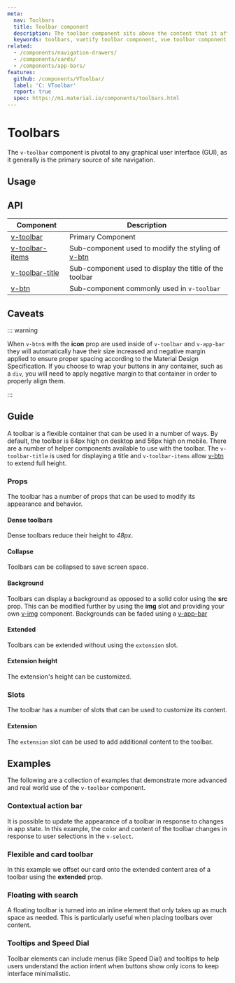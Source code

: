 ```yaml
---
meta:
  nav: Toolbars
  title: Toolbar component
  description: The toolbar component sits above the content that it affects and provides an area for labeling and additional actions.
  keywords: toolbars, vuetify toolbar component, vue toolbar component
related:
  - /components/navigation-drawers/
  - /components/cards/
  - /components/app-bars/
features:
  github: /components/VToolbar/
  label: 'C: VToolbar'
  report: true
  spec: https://m1.material.io/components/toolbars.html
---
```


# Toolbars

The `v-toolbar` component is pivotal to any graphical user interface (GUI), as it generally is the primary source of site navigation.

<PageFeatures />

## Usage

<ExamplesUsage name="v-toolbar" />

<PromotedEntry />

## API

| Component | Description |
| - | - |
| [v-toolbar](/api/v-toolbar/) | Primary Component |
| [v-toolbar-items](/api/v-toolbar-items/) | Sub-component used to modify the styling of [v-btn](/components/buttons) |
| [v-toolbar-title](/api/v-toolbar-title/) | Sub-component used to display the title of the toolbar |
| [v-btn](/api/v-btn/) | Sub-component commonly used in `v-toolbar` |

<ApiInline hide-links />

## Caveats

::: warning

When `v-btn`s with the **icon** prop are used inside of `v-toolbar` and `v-app-bar` they will automatically have their size increased and negative margin applied to ensure proper spacing according to the Material Design Specification. If you choose to wrap your buttons in any container, such as a `div`, you will need to apply negative margin to that container in order to properly align them.

:::

## Guide

A toolbar is a flexible container that can be used in a number of ways. By default, the toolbar is 64px high on desktop and 56px high on mobile. There are a number of helper components available to use with the toolbar. The `v-toolbar-title` is used for displaying a title and `v-toolbar-items` allow [v-btn](/components/buttons) to extend full height.

### Props

The toolbar has a number of props that can be used to modify its appearance and behavior.

#### Dense toolbars

Dense toolbars reduce their height to _48px_.

<ExamplesExample file="v-toolbar/prop-dense" />

#### Collapse

Toolbars can be collapsed to save screen space.

<ExamplesExample file="v-toolbar/prop-collapse" />

#### Background

Toolbars can display a background as opposed to a solid color using the **src** prop. This can be modified further by using the **img** slot and providing your own [v-img](/components/images) component. Backgrounds can be faded using a [v-app-bar](/components/app-bars#prominent-w-scroll-shrink-and-image)

<ExamplesExample file="v-toolbar/prop-background" />

#### Extended

Toolbars can be extended without using the `extension` slot.

<ExamplesExample file="v-toolbar/prop-extended" />

#### Extension height

The extension's height can be customized.

<ExamplesExample file="v-toolbar/prop-extension-height" />

### Slots

The toolbar has a number of slots that can be used to customize its content.

#### Extension

The `extension` slot can be used to add additional content to the toolbar.

<ExamplesExample file="v-toolbar/slot-extension" />

## Examples

The following are a collection of examples that demonstrate more advanced and real world use of the `v-toolbar` component.

### Contextual action bar

It is possible to update the appearance of a toolbar in response to changes in app state. In this example, the color and content of the toolbar changes in response to user selections in the `v-select`.

<ExamplesExample file="v-toolbar/misc-contextual-action-bar" />

### Flexible and card toolbar

In this example we offset our card onto the extended content area of a toolbar using the **extended** prop.

<ExamplesExample file="v-toolbar/misc-flexible-and-card" />

### Floating with search

A floating toolbar is turned into an inline element that only takes up as much space as needed. This is particularly useful when placing toolbars over content.

<ExamplesExample file="v-toolbar/prop-floating-with-search" />

### Tooltips and Speed Dial

Toolbar elements can include menus (like Speed Dial) and tooltips to help users understand the action intent when buttons show only icons to keep interface minimalistic.

<ExamplesExample file="v-toolbar/misc-tooltips-and-speed-dial" />
